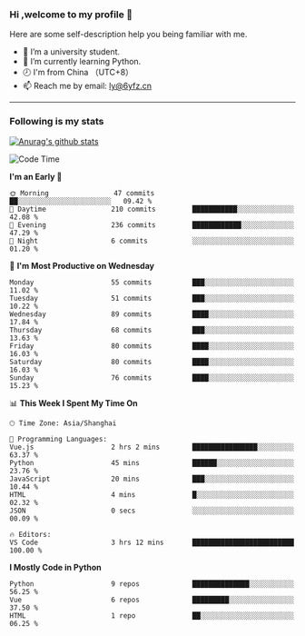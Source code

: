 ### Hi ,welcome to my profile 👋
Here are some self-description help you being familiar with me.
<!--
**liuyunfz/liuyunfz** is a ✨ _special_ ✨ repository because its `README.md` (this file) appears on your GitHub profile.
- 👯 I’m looking to collaborate on ...
- 🤔 I’m looking for help with ...
Here are some ideas to get you started:
-->
- 🏫 I’m a university student.
- 💪 I’m currently learning Python.
- 🕗 I'm from China （UTC+8）
- 📫 Reach me by email: [ly@6yfz.cn](mailto:ly@6yfz.cn)
  
---
### Following is my stats
  
[![Anurag's github stats](https://github-readme-stats.vercel.app/api?username=liuyunfz)](https://github.com/anuraghazra/github-readme-stats)
  
<!--START_SECTION:waka-->
![Code Time](http://img.shields.io/badge/Code%20Time-352%20hrs%2056%20mins-blue)

**I'm an Early 🐤** 

```text
🌞 Morning                47 commits          ██░░░░░░░░░░░░░░░░░░░░░░░   09.42 % 
🌆 Daytime                210 commits         ███████████░░░░░░░░░░░░░░   42.08 % 
🌃 Evening                236 commits         ████████████░░░░░░░░░░░░░   47.29 % 
🌙 Night                  6 commits           ░░░░░░░░░░░░░░░░░░░░░░░░░   01.20 % 
```
📅 **I'm Most Productive on Wednesday** 

```text
Monday                   55 commits          ███░░░░░░░░░░░░░░░░░░░░░░   11.02 % 
Tuesday                  51 commits          ███░░░░░░░░░░░░░░░░░░░░░░   10.22 % 
Wednesday                89 commits          ████░░░░░░░░░░░░░░░░░░░░░   17.84 % 
Thursday                 68 commits          ███░░░░░░░░░░░░░░░░░░░░░░   13.63 % 
Friday                   80 commits          ████░░░░░░░░░░░░░░░░░░░░░   16.03 % 
Saturday                 80 commits          ████░░░░░░░░░░░░░░░░░░░░░   16.03 % 
Sunday                   76 commits          ████░░░░░░░░░░░░░░░░░░░░░   15.23 % 
```


📊 **This Week I Spent My Time On** 

```text
🕑︎ Time Zone: Asia/Shanghai

💬 Programming Languages: 
Vue.js                   2 hrs 2 mins        ████████████████░░░░░░░░░   63.37 % 
Python                   45 mins             ██████░░░░░░░░░░░░░░░░░░░   23.76 % 
JavaScript               20 mins             ███░░░░░░░░░░░░░░░░░░░░░░   10.44 % 
HTML                     4 mins              █░░░░░░░░░░░░░░░░░░░░░░░░   02.32 % 
JSON                     0 secs              ░░░░░░░░░░░░░░░░░░░░░░░░░   00.09 % 

🔥 Editors: 
VS Code                  3 hrs 12 mins       █████████████████████████   100.00 % 
```

**I Mostly Code in Python** 

```text
Python                   9 repos             ██████████████░░░░░░░░░░░   56.25 % 
Vue                      6 repos             █████████░░░░░░░░░░░░░░░░   37.50 % 
HTML                     1 repo              ██░░░░░░░░░░░░░░░░░░░░░░░   06.25 % 
```




<!--END_SECTION:waka-->
